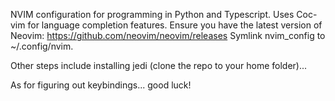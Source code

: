 NVIM configuration for programming in Python and Typescript. Uses Coc-vim for language completion features.
Ensure you have the latest version of Neovim: https://github.com/neovim/neovim/releases
Symlink nvim_config to ~/.config/nvim.

Other steps include installing jedi (clone the repo to your home folder)...

As for figuring out keybindings... good luck!
